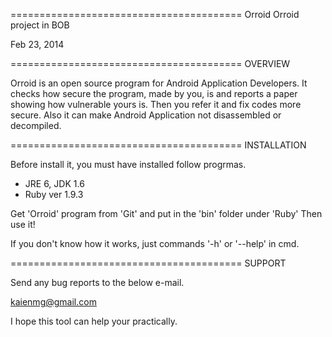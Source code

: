 ========================================
Orroid 
Orroid project in BOB

Feb 23, 2014


========================================
OVERVIEW

Orroid is an open source program for Android Application Developers.
It checks how secure the program, made by you, is and reports a paper showing how vulnerable yours is.
Then you refer it and fix codes more secure.
Also it can make Android Application not disassembled or decompiled.

========================================
INSTALLATION

Before install it, you must have installed follow progrmas.
 - JRE 6, JDK 1.6
 - Ruby ver 1.9.3
 
Get 'Orroid' program from 'Git' and put in the 'bin' folder under 'Ruby'
Then use it!

If you don't know how it works, just commands '-h' or '--help' in cmd.

========================================
SUPPORT

Send any bug reports to the below e-mail.

 kaienmg@gmail.com

I hope this tool can help your practically.
 


 
